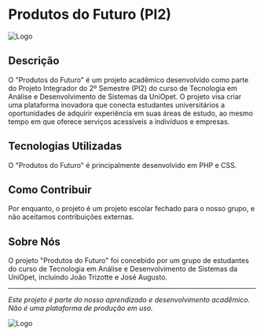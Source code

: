 # Produtos do Futuro (PI2)

![Logo](https://github.com/Os-Masqueico/PI2/blob/main/assets/logo-grande.png?raw=true)

## Descrição

O "Produtos do Futuro" é um projeto acadêmico desenvolvido como parte do Projeto Integrador do 2º Semestre (PI2) do curso de Tecnologia em Análise e Desenvolvimento de Sistemas da UniOpet. O projeto visa criar uma plataforma inovadora que conecta estudantes universitários a oportunidades de adquirir experiência em suas áreas de estudo, ao mesmo tempo em que oferece serviços acessíveis a indivíduos e empresas.

## Tecnologias Utilizadas

O "Produtos do Futuro" é principalmente desenvolvido em PHP e CSS.

## Como Contribuir

Por enquanto, o projeto é um projeto escolar fechado para o nosso grupo, e não aceitamos contribuições externas.

## Sobre Nós

O projeto "Produtos do Futuro" foi concebido por um grupo de estudantes do curso de Tecnologia em Análise e Desenvolvimento de Sistemas da UniOpet, incluindo João Trizotte e José Augusto.

---

*Este projeto é parte do nosso aprendizado e desenvolvimento acadêmico. Não é uma plataforma de produção em uso.*

![Logo](https://github.com/Os-Masqueico/PI2/blob/main/assets/logo.png?raw=true)


